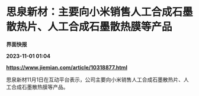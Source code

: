 # 思泉新材：主要向小米销售人工合成石墨散热片、人工合成石墨散热膜等产品
**界面快报**

**2023-11-01 01:04**

**https://www.jiemian.com/article/10318877.html**

思泉新材11月1日在互动平台表示，公司主要向小米销售人工合成石墨散热片、人工合成石墨散热膜等产品。